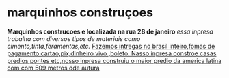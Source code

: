 <h1> marquinhos construçoes</h1> 
<b>Marquinhos construcoes e localizada na rua 28 de janeiro</b> 
<i>essa inpresa trabalha com diversos tipos de materiais como cimento,tinta,feramentas,etc.</i>
<u>Fazemos intregas no brasil inteiro,fomas de pagamento cartao,pix,dinheiro vivo ,boleto.
Nasso inpresa constroe casas predios pontes etc,nosso inpresa construiu o maior predio da america latina com com 509 metros dde autura 
